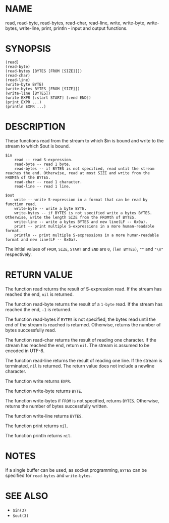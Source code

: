 # NAME
read, read-byte, read-bytes, read-char, read-line, write, write-byte, write-bytes, write-line, print, println - input and output functions.

# SYNOPSIS

    (read)
    (read-byte)
    (read-bytes [BYTES [FROM [SIZE]]])
    (read-char)
    (read-line)
    (write-byte BYTE)
    (write-bytes BYTES [FROM [SIZE]])
    (write-line [BYTES])
    (write EXPR [:start START] [:end END])
    (print EXPR ...)
    (println EXPR ...)

# DESCRIPTION
These functions read from the stream to which $in is bound and write to the stream to which $out is bound.

    $in
        read -- read S-expression.
        read-byte -- read 1 byte.
        read-bytes -- if BYTES is not specified, read until the stream reaches the end. Otherwise, read at most SIZE and write from the FROMth of the BYTES.
        read-char -- read 1 character.
        read-line -- read 1 line.
    
    $out
        write -- write S-expression in a format that can be read by function read.
        write-byte -- write a byte BYTE.
        write-bytes -- if BYTES is not specified write a bytes BYTES. Otherwise, write the length SIZE from the FROMth of BYTES.
        write-line -- write a bytes BYTES and new line(LF -- 0x0a).
        print -- print multiple S-expressions in a more human-readable format.
        println -- print multiple S-expressions in a more human-readable format and new line(LF -- 0x0a).

The initial values of `FROM`, `SIZE`, `START` and `END` are `0`, `(len BYTES)`, `""` and `"\n"` respectively.

# RETURN VALUE
The function read returns the result of S-expression read. If the stream has reached the end, `nil` is returned.

The function read-byte returns the result of a `1-byte` read. If the stream has reached the end, `-1` is returned.

The function read-bytes if `BYTES` is not specified, the bytes read until the end of the stream is reached is returned. Otherwise, returns the number of bytes successfully read.

The function read-char returns the result of reading one character. If the stream has reached the end, return `nil`. The stream is assumed to be encoded in UTF-8.

The function read-line returns the result of reading one line. If the stream is terminated, `nil` is returned. The return value does not include a newline character.

The function write returns `EXPR`.

The function write-byte returns `BYTE`.

The function write-bytes if `FROM` is not specified, returns `BYTES`. Otherwise, returns the number of bytes successfully written.

The function write-line returns `BYTES`.

The function print returns `nil`.

The function println returns `nil`.

# NOTES
If a single buffer can be used, as socket programming, `BYTES` can be specified for `read-bytes` and `write-bytes`.

# SEE ALSO
- `$in(3)`
- `$out(3)`

